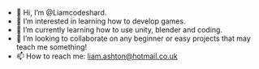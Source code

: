 - 👋 Hi, I’m @Liamcodeshard.
- 👀 I’m interested in learning how to develop games.
- 🌱 I’m currently learning how to use unity, blender and coding.
- 💞️ I’m looking to collaborate on any beginner or easy projects that may teach me something!
- 📫 How to reach me: liam.ashton@hotmail.co.uk

<!---
Liamcodeshard/Liamcodeshard is a ✨ special ✨ repository because its `README.md` (this file) appears on your GitHub profile.
You can click the Preview link to take a look at your changes.
--->

